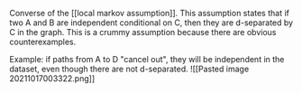 Converse of the [[local markov assumption]]. This assumption states that if two A and B are independent conditional on C, then they are d-separated by C in the graph. This is a crummy assumption because there are obvious counterexamples.

Example: if paths from A to D "cancel out", they will be independent in the dataset, even though there are not d-separated.
![[Pasted image 20211017003322.png]]